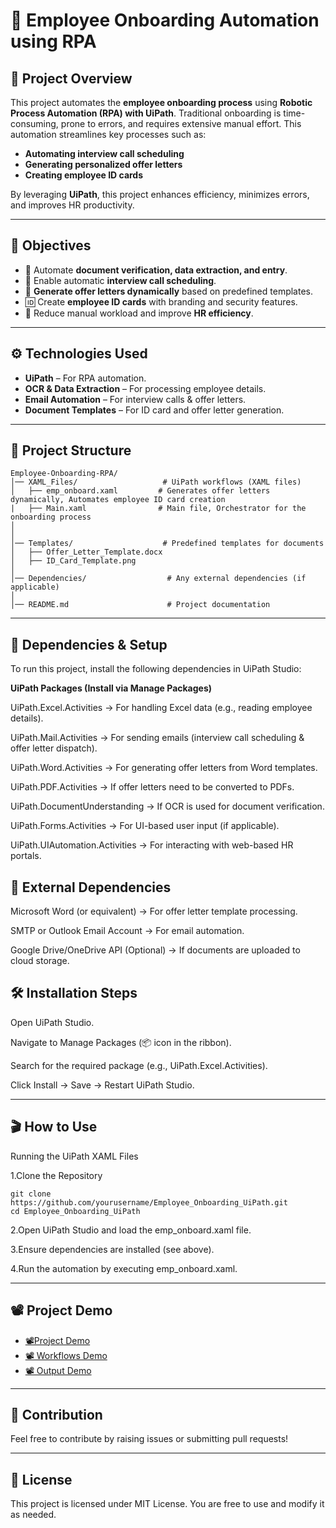 # 🚀 Employee Onboarding Automation using RPA  

## 📌 Project Overview  
This project automates the **employee onboarding process** using **Robotic Process Automation (RPA) with UiPath**. Traditional onboarding is time-consuming, prone to errors, and requires extensive manual effort. This automation streamlines key processes such as:  

- **Automating interview call scheduling**  
- **Generating personalized offer letters**  
- **Creating employee ID cards**  

By leveraging **UiPath**, this project enhances efficiency, minimizes errors, and improves HR productivity.  

---

## 🎯 Objectives  
- 📄 Automate **document verification, data extraction, and entry**.  
- 📧 Enable automatic **interview call scheduling**.  
- 📝 **Generate offer letters dynamically** based on predefined templates.  
- 🆔 Create **employee ID cards** with branding and security features.  
- 🔄 Reduce manual workload and improve **HR efficiency**.  

---

## ⚙️ Technologies Used  
- **UiPath** – For RPA automation.  
- **OCR & Data Extraction** – For processing employee details.  
- **Email Automation** – For interview calls & offer letters.  
- **Document Templates** – For ID card and offer letter generation.  

---

## 📂 Project Structure  

```
Employee-Onboarding-RPA/
│── XAML_Files/                   # UiPath workflows (XAML files)            
│   ├── emp_onboard.xaml         # Generates offer letters dynamically, Automates employee ID card creation
|   ├── Main.xaml                # Main file, Orchestrator for the onboarding process
│                   
│
│── Templates/                    # Predefined templates for documents
│   ├── Offer_Letter_Template.docx
│   ├── ID_Card_Template.png
│
│── Dependencies/                  # Any external dependencies (if applicable)
│
│── README.md                      # Project documentation

```
---

## 🔧 Dependencies & Setup

To run this project, install the following dependencies in UiPath Studio:

 **UiPath Packages (Install via Manage Packages)**

UiPath.Excel.Activities → For handling Excel data (e.g., reading employee details).

UiPath.Mail.Activities → For sending emails (interview call scheduling & offer letter dispatch).

UiPath.Word.Activities → For generating offer letters from Word templates.

UiPath.PDF.Activities → If offer letters need to be converted to PDFs.

UiPath.DocumentUnderstanding → If OCR is used for document verification.

UiPath.Forms.Activities → For UI-based user input (if applicable).

UiPath.UIAutomation.Activities → For interacting with web-based HR portals.

## 📌 External Dependencies

Microsoft Word (or equivalent) → For offer letter template processing.

SMTP or Outlook Email Account → For email automation.

Google Drive/OneDrive API (Optional) → If documents are uploaded to cloud storage.

## 🛠 Installation Steps

Open UiPath Studio.

Navigate to Manage Packages (📦 icon in the ribbon).

Search for the required package (e.g., UiPath.Excel.Activities).

Click Install → Save → Restart UiPath Studio.

---

## 🎬 How to Use

Running the UiPath XAML Files

1.Clone the Repository
```
git clone https://github.com/yourusername/Employee_Onboarding_UiPath.git
cd Employee_Onboarding_UiPath
```
2.Open UiPath Studio and load the emp_onboard.xaml file.

3.Ensure dependencies are installed (see above).

4.Run the automation by executing  emp_onboard.xaml.

---

## 📽️ Project Demo 
- [📽️Project Demo ](https://github.com/ashimariyam/Employee_Onboarding_UiPath/releases/tag/v1.0.0-employee-onboarding/Main.Project.demo.mp4)
- [📽️ Workflows Demo ](https://github.com/ashimariyam/Employee_Onboarding_UiPath/releases/tag/v1.0.0-employee-onboarding/Project.in.uipath.mp4)
- [📽️ Output Demo ](https://github.com/ashimariyam/Employee_Onboarding_UiPath/releases/tag/v1.0.0-employee-onboarding/Output.mp4)

---
  
## 🤝 Contribution

Feel free to contribute by raising issues or submitting pull requests!

---

## 📜 License

This project is licensed under MIT License. You are free to use and modify it as needed.

